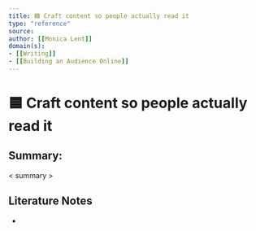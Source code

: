 ```yaml
---
title: 🟦 Craft content so people actually read it
type: "reference"
source: 
author: [[Monica Lent]]
domain(s):
- [[Writing]]
- [[Building an Audience Online]]
---
```

# 🟦 Craft content so people actually read it

## Summary:

< summary >

## Literature Notes

- 


